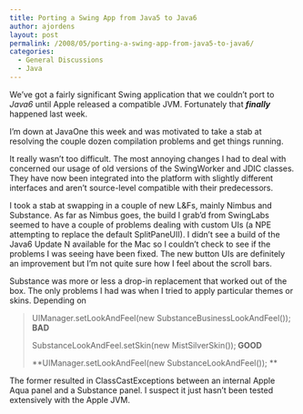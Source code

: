 ```yaml
---
title: Porting a Swing App from Java5 to Java6
author: ajordens
layout: post
permalink: /2008/05/porting-a-swing-app-from-java5-to-java6/
categories:
  - General Discussions
  - Java
---
```

We&#8217;ve got a fairly significant Swing application that we couldn&#8217;t port to <span style="font-style: italic;">Java6</span> until Apple released a compatible JVM. Fortunately that <span style="font-weight: bold; font-style: italic;">finally</span> happened last week.

I&#8217;m down at JavaOne this week and was motivated to take a stab at resolving the couple dozen compilation problems and get things running.

It really wasn&#8217;t too difficult. The most annoying changes I had to deal with concerned our usage of old versions of the SwingWorker and JDIC classes. They have now been integrated into the platform with slightly different interfaces and aren&#8217;t source-level compatible with their predecessors.

I took a stab at swapping in a couple of new L&Fs, mainly Nimbus and Substance. As far as Nimbus goes, the build I grab&#8217;d from SwingLabs seemed to have a couple of problems dealing with custom UIs (a NPE attempting to replace the default SplitPaneUII). I didn&#8217;t see a build of the Java6 Update N available for the Mac so I couldn&#8217;t check to see if the problems I was seeing have been fixed. The new button UIs are definitely an improvement but I&#8217;m not quite sure how I feel about the scroll bars.

Substance was more or less a drop-in replacement that worked out of the box. The only problems I had was when I tried to apply particular themes or skins. Depending on

> UIManager.setLookAndFeel(new SubstanceBusinessLookAndFeel()); **BAD**
> 
> **<span style="font-weight: normal;">SubstanceLookAndFeel.setSkin(new MistSilverSkin());</span> GOOD**
> 
> **<span style="font-weight: normal;">UIManager.setLookAndFeel(new SubstanceLookAndFeel());</span> **

The former resulted in ClassCastExceptions between an internal Apple Aqua panel and a Substance panel. I suspect it just hasn&#8217;t been tested extensively with the Apple JVM.